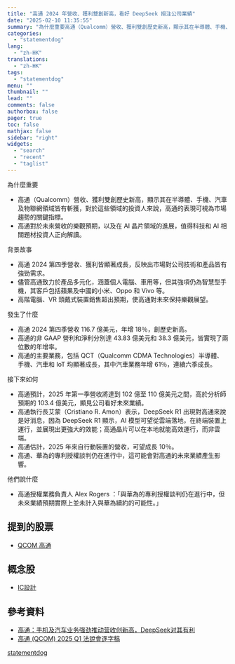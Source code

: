 ```yaml
---
title: "高通 2024 年營收、獲利雙創新高，看好 DeepSeek 挹注公司業績"
date: "2025-02-10 11:35:55"
summary: "為什麼重要高通（Qualcomm）營收、獲利雙創歷史新高，顯示其在半導體、手機、汽車及物聯..."
categories:
  - "statementdog"
lang:
  - "zh-HK"
translations:
  - "zh-HK"
tags:
  - "statementdog"
menu: ""
thumbnail: ""
lead: ""
comments: false
authorbox: false
pager: true
toc: false
mathjax: false
sidebar: "right"
widgets:
  - "search"
  - "recent"
  - "taglist"
---
```


為什麼重要

* 高通（Qualcomm）營收、獲利雙創歷史新高，顯示其在半導體、手機、汽車及物聯網領域皆有斬獲，對於這些領域的投資人來說，高通的表現可視為市場趨勢的關鍵指標。
* 高通對於未來營收的樂觀預期，以及在 AI 晶片領域的進展，值得科技和 AI 相關題材投資人正向解讀。

背景故事

* 高通 2024 第四季營收、獲利皆顯著成長，反映出市場對公司技術和產品皆有強勁需求。
* 儘管高通致力於產品多元化，涵蓋個人電腦、車用等，但其強項仍為智慧型手機，其客戶包括蘋果及中國的小米、Oppo 和 Vivo 等。
* 高階電腦、VR 頭戴式裝置銷售超出預期，使高通對未來保持樂觀展望。

發生了什麼

* 高通 2024 第四季營收 116.7 億美元，年增 18％，創歷史新高。
* 高通的非 GAAP 營利和淨利分別達 43.83 億美元和 38.3 億美元，皆實現了兩位數的年增率。
* 高通的主要業務，包括 QCT（Qualcomm CDMA Technologies）半導體、手機、汽車和 IoT 均顯著成長，其中汽車業務年增 61％，連續六季成長。

接下來如何

* 高通預計，2025 年第一季營收將達到 102 億至 110 億美元之間，高於分析師預期的 103.4 億美元，顯見公司看好未來業績。
* 高通執行長艾蒙（Cristiano R. Amon）表示，DeepSeek R1 出現對高通來說是好消息，因為 DeepSeek R1 顯示，AI 模型可望從雲端落地，在終端裝置上運行，並展現出更強大的效能；高通晶片可以在本地就能高效運行，而非雲端。
* 高通估計，2025 年來自行動裝置的營收，可望成長 10％。
* 高通、華為的專利授權談判仍在進行中，這可能會對高通的未來業績產生影響。

他們說什麼

* 高通授權業務負責人 Alex Rogers ：「與華為的專利授權談判仍在進行中，但未來業績預期實際上並未計入與華為續約的可能性。」

提到的股票
-----

* [QCOM 高通](/analysis/QCOM)

概念股
---

* [IC設計](/tags/1412)

參考資料
----

* [高通：手机及汽车业务强劲推动营收创新高，DeepSeek对其有利](https://www.chinaflashmarket.com/News/2025-02/182706)
* [高通 (QCOM) 2025 Q1 法說會逐字稿](/analysis/QCOM/earnings_calls/283985)

[statementdog](https://statementdog.com/news/12374)
